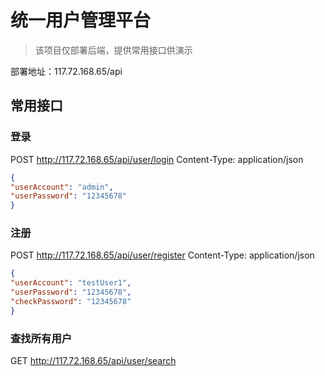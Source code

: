 # 统一用户管理平台

> 该项目仅部署后端，提供常用接口供演示

部署地址：117.72.168.65/api

## 常用接口

### 登录

POST http://117.72.168.65/api/user/login
Content-Type: application/json
```json
{
"userAccount": "admin",
"userPassword": "12345678"
}
```
### 注册

POST http://117.72.168.65/api/user/register
Content-Type: application/json
```json
{
"userAccount": "testUser1",
"userPassword": "12345678",
"checkPassword": "12345678"
}
```

### 查找所有用户
GET http://117.72.168.65/api/user/search
